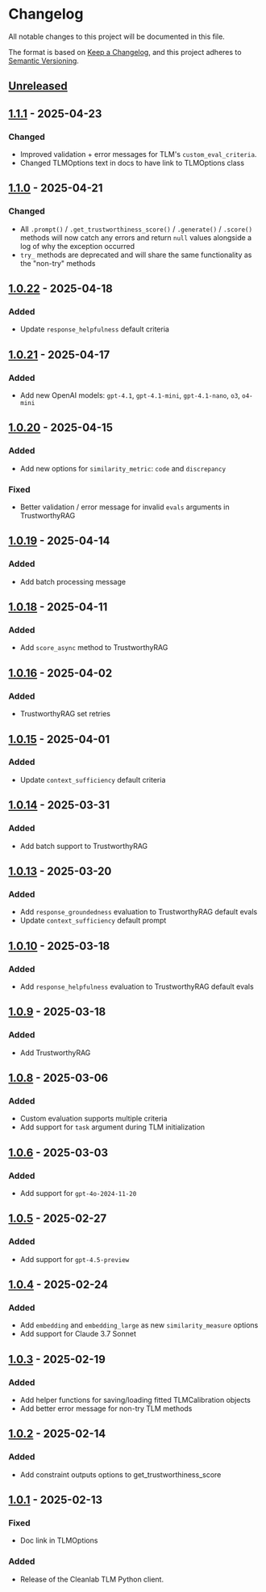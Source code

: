# Changelog

All notable changes to this project will be documented in this file.

The format is based on [Keep a Changelog](https://keepachangelog.com/en/1.1.0/),
and this project adheres to [Semantic Versioning](https://semver.org/spec/v2.0.0.html).

## [Unreleased]

## [1.1.1] - 2025-04-23

### Changed

- Improved validation + error messages for TLM's `custom_eval_criteria`. 
- Changed TLMOptions text in docs to have link to TLMOptions class

## [1.1.0] - 2025-04-21

### Changed 

- All `.prompt()` / `.get_trustworthiness_score()` / `.generate()` / `.score()` methods will now catch any errors and return `null` values alongside a log of why the exception occurred
- `try_` methods are deprecated and will share the same functionality as the "non-try" methods

## [1.0.22] - 2025-04-18

### Added 

- Update `response_helpfulness` default criteria

## [1.0.21] - 2025-04-17

### Added 

- Add new OpenAI models: `gpt-4.1`, `gpt-4.1-mini`, `gpt-4.1-nano`, `o3`, `o4-mini`

## [1.0.20] - 2025-04-15

### Added

- Add new options for `similarity_metric`: `code` and `discrepancy`

### Fixed

- Better validation / error message for invalid `evals` arguments in TrustworthyRAG

## [1.0.19] - 2025-04-14

### Added

- Add batch processing message

## [1.0.18] - 2025-04-11

### Added

- Add `score_async` method to TrustworthyRAG

## [1.0.16] - 2025-04-02

### Added

- TrustworthyRAG set retries

## [1.0.15] - 2025-04-01

### Added

- Update `context_sufficiency` default criteria

## [1.0.14] - 2025-03-31

### Added

- Add batch support to TrustworthyRAG

## [1.0.13] - 2025-03-20

### Added

- Add `response_groundedness` evaluation to TrustworthyRAG default evals
- Update `context_sufficiency` default prompt

## [1.0.10] - 2025-03-18

### Added

- Add `response_helpfulness` evaluation to TrustworthyRAG default evals

## [1.0.9] - 2025-03-18

### Added

- Add TrustworthyRAG

## [1.0.8] - 2025-03-06

### Added

- Custom evaluation supports multiple criteria
- Add support for `task` argument during TLM initialization

## [1.0.6] - 2025-03-03

### Added

- Add support for `gpt-4o-2024-11-20`

## [1.0.5] - 2025-02-27

### Added

- Add support for `gpt-4.5-preview`

## [1.0.4] - 2025-02-24

### Added

- Add `embedding` and `embedding_large` as new `similarity_measure` options
- Add support for Claude 3.7 Sonnet

## [1.0.3] - 2025-02-19

### Added

- Add helper functions for saving/loading fitted TLMCalibration objects
- Add better error message for non-try TLM methods

## [1.0.2] - 2025-02-14

### Added

- Add constraint outputs options to get_trustworthiness_score

## [1.0.1] - 2025-02-13

### Fixed

- Doc link in TLMOptions

### Added

- Release of the Cleanlab TLM Python client.

[Unreleased]: https://github.com/cleanlab/cleanlab-tlm/compare/v1.1.1...HEAD
[1.1.1]: https://github.com/cleanlab/cleanlab-tlm/compare/v1.1.0...v1.1.1
[1.1.0]: https://github.com/cleanlab/cleanlab-tlm/compare/v1.0.23...v1.1.0
[1.0.23]: https://github.com/cleanlab/cleanlab-tlm/compare/v1.0.22...v1.0.23
[1.0.22]: https://github.com/cleanlab/cleanlab-tlm/compare/v1.0.21...v1.0.22
[1.0.21]: https://github.com/cleanlab/cleanlab-tlm/compare/v1.0.20...v1.0.21
[1.0.20]: https://github.com/cleanlab/cleanlab-tlm/compare/v1.0.19...v1.0.20
[1.0.19]: https://github.com/cleanlab/cleanlab-tlm/compare/v1.0.18...v1.0.19
[1.0.18]: https://github.com/cleanlab/cleanlab-tlm/compare/v1.0.17...v1.0.18
[1.0.17]: https://github.com/cleanlab/cleanlab-tlm/compare/v1.0.16...v1.0.17
[1.0.16]: https://github.com/cleanlab/cleanlab-tlm/compare/v1.0.15...v1.0.16
[1.0.15]: https://github.com/cleanlab/cleanlab-tlm/compare/v1.0.14...v1.0.15
[1.0.14]: https://github.com/cleanlab/cleanlab-tlm/compare/v1.0.13...v1.0.14
[1.0.13]: https://github.com/cleanlab/cleanlab-tlm/compare/v1.0.12...v1.0.13
[1.0.12]: https://github.com/cleanlab/cleanlab-tlm/compare/v1.0.11...v1.0.12
[1.0.11]: https://github.com/cleanlab/cleanlab-tlm/compare/v1.0.10...v1.0.11
[1.0.10]: https://github.com/cleanlab/cleanlab-tlm/compare/v1.0.9...v1.0.10
[1.0.9]: https://github.com/cleanlab/cleanlab-tlm/compare/v1.0.8...v1.0.9
[1.0.8]: https://github.com/cleanlab/cleanlab-tlm/compare/v1.0.7...v1.0.8
[1.0.6]: https://github.com/cleanlab/cleanlab-tlm/compare/v1.0.5...v1.0.6
[1.0.5]: https://github.com/cleanlab/cleanlab-tlm/compare/v1.0.4...v1.0.5
[1.0.4]: https://github.com/cleanlab/cleanlab-tlm/compare/v1.0.3...v1.0.4
[1.0.3]: https://github.com/cleanlab/cleanlab-tlm/compare/v1.0.2...v1.0.3
[1.0.2]: https://github.com/cleanlab/cleanlab-tlm/compare/v1.0.1...v1.0.2
[1.0.1]: https://github.com/cleanlab/cleanlab-tlm/releases/tag/v1.0.1
[1.0.0]: https://github.com/cleanlab/cleanlab-tlm/releases/tag/v1.0.0
